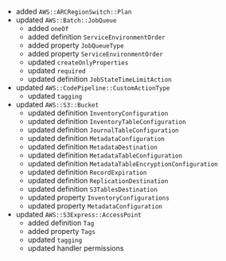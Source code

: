 - added `AWS::ARCRegionSwitch::Plan`
- updated `AWS::Batch::JobQueue`
  - added `oneOf`
  - added definition `ServiceEnvironmentOrder`
  - added property `JobQueueType`
  - added property `ServiceEnvironmentOrder`
  - updated `createOnlyProperties`
  - updated `required`
  - updated definition `JobStateTimeLimitAction`
- updated `AWS::CodePipeline::CustomActionType`
  - updated `tagging`
- updated `AWS::S3::Bucket`
  - updated definition `InventoryConfiguration`
  - updated definition `InventoryTableConfiguration`
  - updated definition `JournalTableConfiguration`
  - updated definition `MetadataConfiguration`
  - updated definition `MetadataDestination`
  - updated definition `MetadataTableConfiguration`
  - updated definition `MetadataTableEncryptionConfiguration`
  - updated definition `RecordExpiration`
  - updated definition `ReplicationDestination`
  - updated definition `S3TablesDestination`
  - updated property `InventoryConfigurations`
  - updated property `MetadataConfiguration`
- updated `AWS::S3Express::AccessPoint`
  - added definition `Tag`
  - added property `Tags`
  - updated `tagging`
  - updated handler permissions

